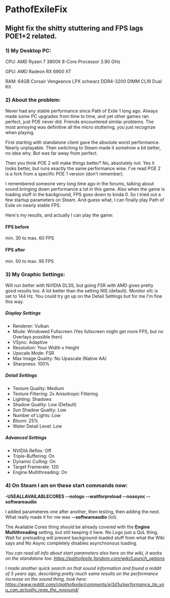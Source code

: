 # PathofExileFix
## Might fix the shitty stuttering and FPS lags POE1+2 related.

### 1) My Desktop PC:
CPU: AMD Ryzen 7 3800X 8-Core Processor 3.90 GHz

GPU: AMD Radeon RX 6900 XT

RAM: 64GB Corsair Vengeance LPX schwarz DDR4-3200 DIMM CL16 Dual Kit

### 2) About the problem:
Never had any stable performance since Path of Exile 1 long ago. Always made some PC upgrades from time to time, and yet other games ran perfect, just POE never did. Friends encountered similar problems. The most annoying was definitive all the micro stuttering, you just recognize when playing.

First starting with standalone client gave the absolute worst performance. Nearly unplayable. Then switching to Steam made it somehow a bit better, no idea why. But was far away from perfect.

Then you think POE 2 will make things better? No, absolutely not. Yes it looks better, but runs exactly the same performance wise. I've read POE 2 is a fork from a specific POE 1 version (don't remember).

I remembered someone very long time ago in the forums, talking about sound bringing down performance a lot in this game. Also when the game is loading stuff in the background, FPS goes down to kinda 0. So I tried out a few startup parameters on Steam. And guess what, I can finally play Path of Exile on nearly stable FPS.

Here's my results, and actually I can play the game:

#### FPS before
min. 30 to max. 60 FPS
#### FPS after
min. 50 to max. 95 FPS

### 3) My Graphic Settings:

Will run better with NVIDIA DLSS, but going FSR with AMD gives pretty good results too. A lot better than the setting NIS (default). Monitor ofc is set to 144 Hz. You could try go up on the Detail Settings but for me I'm fine this way.

##### Display Settings
* Renderer: Vulkan
* Mode: Windowed Fullscreen (Yes fullscreen might get more FPS, but no Overlays possible then)
* VSync: Adaptive
* Resolution: Your Width x Height
* Upscale Mode: FSR
* Max Image Quality: No Upascale (Native AA)
* Sharpness: 100%

##### Detail Settings
* Texture Quality: Medium
* Texture Filtering: 2x Anisotropic Fitlering
* Lighting: Shadows
* Shadow Quality: Low (Default)
* Sun Shadow Quality: Low
* Number of Lights: Low
* Bloom: 25%
* Water Detail Level: Low

##### Advanced Settings
* NVIDIA Reflex: Off
* Triple-Buffering: On
* Dynamic Culling: On
* Target Framerate: 120
* Engine Multithreading: On

### 4) On Steam I am on these start commands now:

**-USEALLAVAILABLECORES --nologo --waitforpreload --noasync --softwareaudio**

I added parameteres one after another, then testing, then adding the next. What really made it for me was **--softwareaudio** (lol).

The Available Cores thing should be already covered with the **Engine Multithreading** setting, but still keeping it here. No Logo just a QoL thing. Wait for preloading will prevent background-loaded stuff from what the Wiki says and No Async completely disables asynchronous loading.

*You can read all info about start parameters also here on the wiki, it works on the standalone too: https://pathofexile.fandom.com/wiki/Launch_options*

*I made another quick search on that sound information and found a reddit of 5 years ago, describing pretty much same results on the performance increase on the sound thing, look here:
https://www.reddit.com/r/pathofexile/comments/ei3d1u/performance_tip_you_can_actually_reap_the_nosound/*
